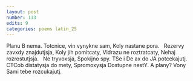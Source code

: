 ```yaml
---
layout: post
number: 133
edits: 9
categories: poems latin_25
---
```


Planu B nema. 
Totcnice, vin vynykne sam, 
Koly nastane pora. 
 
Rezervy zavxdy znajdutjsja, 
Koly jih pomitcaty,
Vidrazu ne roztratcaty, 
Nehaj rozrostutjsja.
 
Ne tryvoxsja, 
Spokijno spy. 
TSe i De ax do JA potcekajutj.
CTCob distatysja do mety,
Spromoxysja
Dostupne nestY.
A plany? Vony
Sami tebe rozcukajutj.
